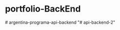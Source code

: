 # portfolio-BackEnd
#   a r g e n t i n a - p r o g r a m a - a p i - b a c k e n d  
 "# api-backend-2" 
